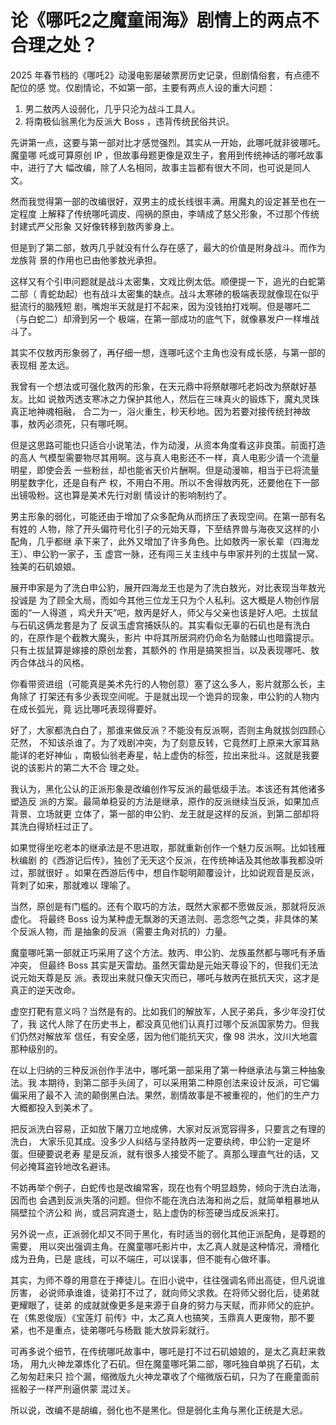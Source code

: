 # 论《哪吒2之魔童闹海》剧情上的两点不合理之处？

2025 年春节档的《哪吒2》动漫电影屡破票房历史记录，但剧情俗套，有点德不配位的感
觉。仅剧情论，不如第一部，主要有两点人设的重大问题：

1. 男二敖丙人设弱化，几乎只沦为战斗工具人。
2. 将南极仙翁黑化为反派大 Boss ，违背传统民俗共识。

先讲第一点，这要与第一部对比才感觉强烈。其实从一开始，此哪吒就非彼哪吒。魔童哪
吒或可算原创 IP ，但故事母题更像是双生子，套用到传统神话的哪吒故事中，进行了大
幅改编，除了人名相同，故事主旨都有很大不同，也可说是同人文。

然而我觉得第一部的改编很好，双男主的成长线很丰满。用魔丸的设定甚至也在一定程度
上解释了传统哪吒调皮、闯祸的原由，李靖成了慈父形象，不过那个传统封建式严父形象
又好像转移到敖丙爹身上。

但是到了第二部，敖丙几乎就没有什么存在感了，最大的价值是附身战斗。而作为龙族背
景的作用也已由他爹敖光承担。

这样又有个引申问题就是战斗太密集，文戏比例太低。顺便提一下，追光的白蛇第二部（
青蛇劫起）也有战斗太密集的缺点。战斗太寒碜的极端表现就像现在似乎挺流行的脑残短
剧，嘴炮半天就是打不起来，因为没钱拍打戏啊。但是哪吒二（与白蛇二）却滑到另一个
极端，在第一部成功的底气下，就像暴发户一样堆战斗了。

其实不仅敖丙形象弱了，再仔细一想，连哪吒这个主角也没有成长感，与第一部的表现相
差太远。

我曾有一个想法或可强化敖丙的形象，在天元鼎中将祭献哪吒老妈改为祭献好基友。比如
说敖丙透支寒冰之力保护其他人，然后在三味真火的锻炼下，魔丸灵珠真正地神魂相融，
合二为一，浴火重生，秒天秒地。因为若要对接传统封神故事，敖丙必须死，只有哪吒啊。

但是这思路可能也只适合小说笔法，作为动漫，从资本角度看这非良策。前面打造的高人
气模型需要物尽其用啊。这与真人电影还不一样，真人电影少请一个流量明星，即使会丢
一些粉丝，却也能省天价片酬啊。但是动漫嘛，相当于已将流量明星数字化，还是自有产
权，不用白不用。所以不舍得敖丙死，还要他在下一部出镜吸粉。这也算是美术先行对剧
情设计的影响制约了。

男主形象的弱化，可能还由于增加了众多配角从而挤压了表现空间。在第一部有名有姓的
人物，除了开头偏符号化引子的元始天尊，下至结界兽与海夜叉这样的小配角，几乎都继
承下来了，此外又增加了许多角色。比如敖丙一家长辈（四海龙王）、申公豹一家子，玉
虚宫一脉，还有闯三关主线中与申家并列的土拔鼠一窝、独美的石矶娘娘。

展开申家是为了洗白申公豹，展开四海龙王也是为了洗白敖光，对比表现当年敖光投诚是
为了顾全大局，而如今其他三位龙王只为个人私利。这大概是人物创作层面的“一人得道
，鸡犬升天”吧，敖丙是好人，师父与父亲也该是好人吧。土拔鼠与石矶这俩龙套是为了
反讽玉虚宫捕妖队的。其实看似无辜的石矶也是有洗白的，在原作是个截教大魔头，影片
中将其所居洞府仍命名为骷髅山也暗露提示。只有土拔鼠算是嫁接的原创龙套，其额外的
作用是搞笑担当，以及表现哪吒、敖丙合体战斗的风格。

你看带资进组（可能真是美术先行的人物创意）塞了这么多人，影片就那么长，主角除了
打架还有多少表现空间呢。于是就出现一个诡异的现象，申公豹的人物内在成长弧光，竟
远比哪吒表现得要好。

好了，大家都洗白白了，那谁来做反派？不能没有反派啊，否则主角就拔剑四顾心茫然，
不知该杀谁了。为了戏剧冲突，为了刻意反转，它竟然盯上原来大家耳熟能详的老好神仙
，南极仙翁老寿星，帖上虚伪的标签，拉出来批斗。这就是我要说的该影片的第二大不合
理之处。

我认为，黑化公认的正派形象是改编创作写反派的最低级手法。本该还有其他诸多塑造反
派的方案。最简单稳妥的方法是继承，原作的反派继续当反派，如果加点背景、立场就更
立体了，第一部的申公豹、龙王就是这样的反派，到第二部却将其洗白得矫枉过正了。

如果觉得坐吃老本的继承法是不思进取，那就重新创作一个魅力反派啊。比如钱雁秋编剧
的《西游记后传》，独创了无天这个反派，在传统神话及其他故事我都没听过，那就很好
。如果在西游后传中，想自作聪明颠覆设计，比如说观音是反派，背刺了如来，那就难以
理喻了。

当然，原创是有门槛的。还有个取巧的方法，既然大家都不愿做反派，那就将反派虚化。
将最终 Boss 设为某种虚无飘渺的天道法则、恶念怨气之类，非具体的某个反派人物，而
是抽象的反派（需要主角对抗的）力量。

魔童哪吒第一部就正巧采用了这个方法。敖丙、申公豹、龙族虽然都与哪吒有矛盾冲突，
但最终 Boss 其实是天雷劫。虽然天雷劫是元始天尊设下的，但我们无法说元始天尊是反
派。表现出来就只像天灾而已，哪吒与敖丙在抵抗天灾，这才是真正的逆天改命。

虚空打靶有意义吗？当然是有的。比如我们的解放军，人民子弟兵，多少年没打仗了，我
这代人除了在历史书上，都没真见他们认真打过哪个反派国家势力。但我们仍然对解放军
信任，有安全感，因为他们能抗天灾，像 98 洪水，汶川大地震那种级别的。

在以上归纳的三种反派创作手法中，哪吒第一部采用了第一种继承法与第三种抽象法。我
本期待，到第二部手头阔了，可以采用第二种原创法来设计反派，可它偏偏采用了最不入
流的颠倒黑白法。果然，剧情故事是不被重视的，他们的生产力大概都投入到美术了。

把反派洗白容易，正如放下屠刀立地成佛，大家对反派宽容得多，只要言之有理的洗白，
大家乐见其成。没多少人纠结与坚持敖丙一定要纨绔，申公豹一定是坏蛋。但硬要说老寿
星是反派，就有很多人接受不能了。真那么理直气壮的话，又何必掩耳盗铃地改名避讳。

不妨再举个例子，白蛇传也是改编常客，现在也有个明显趋势，倾向于洗白法海，因而也
会遇到反派失落的问题。但你不能在洗白法海和尚之后，就简单粗暴地从隔壁拉个济公和
尚，或吕洞宾道士，贴上虚伪的标签硬当成反派来打。

另外说一点，正派弱化却又不同于黑化，有时适当的弱化其他正派配角，是尊题的需要，
用以突出强调主角。在魔童哪吒影片中，太乙真人就是这种情况，滑稽化成为丑角，已是
底线，可以不端庄，可以误事，但不能有心做坏事。

其实，为师不尊的用意在于捧徒儿。在旧小说中，往往强调名师出高徒，但凡说谁厉害，
必说师承谁谁，徒弟打不过了，就向师父求救。在将师父弱化后，徒弟就更耀眼了，徒弟
的成就就像更多是来源于自身的努力与天赋，而非师父的庇护。在（焦恩俊版）《宝莲灯
前传》中，太乙真人也搞笑，玉鼎真人更废物，那不要紧，也不是重点，徒弟哪吒与杨戬
能大放异彩就行。

可再多说个细节，在传统哪吒故事中，哪吒是打不过石矶娘娘的，是太乙真赶来救场，
用九火神龙罩炼化了石矶。但在魔童哪吒第二部，哪吒独自单挑了石矶，太乙匆匆赶来只
捡个漏，缩微版九火神龙罩收了个缩微版石矶，只为了在鹿童面前摇骰子一样严刑逼供蒙
混过关。

所以说，改编不是胡编，弱化也不是黑化。但是弱化主角与黑化正统是大忌。

